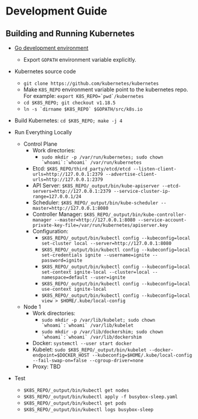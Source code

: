 # Development Guide

## Building and Running Kubernetes

- [Go development environment](https://golang.org/doc/install)
  - Export `GOPATH` environment variable explicitly.
  
- Kubernetes source code
  - `git clone https://github.com/kubernetes/kubernetes`
  - Make `K8S_REPO` environment variable point to the kubernetes repo. For example: 
    ```export K8S_REPO=`pwd`/kubernetes```
  - `cd $K8S_REPO; git checkout v1.18.5`
  - ```ln -s `dirname $K8S_REPO` $GOPATH/src/k8s.io```
  
- Build Kubernetes: `cd $K8S_REPO; make -j 4`

- Run Everything Locally 
  - Control Plane
    - Work directories: 
      - ```sudo mkdir -p /var/run/kubernetes; sudo chown `whoami`:`whoami` /var/run/kubernetes```
    - Etcd: `$K8S_REPO/third_party/etcd/etcd --listen-client-urls=http://127.0.0.1:2379 --advertise-client-urls=http://127.0.0.1:2379` 
    - API Server: `$K8S_REPO/_output/bin/kube-apiserver --etcd-servers=http://127.0.0.1:2379 --service-cluster-ip-range=127.0.0.1/24`
    - Scheduler: `$K8S_REPO/_output/bin/kube-scheduler --master=http://127.0.0.1:8080`
    - Controller Manager: `$K8S_REPO/_output/bin/kube-controller-manager --master=http://127.0.0.1:8080 --service-account-private-key-file=/var/run/kubernetes/apiserver.key`
    - Configuration: 
      - `$K8S_REPO/_output/bin/kubectl config --kubeconfig=local set-cluster local --server=http://127.0.0.1:8080`
      - `$K8S_REPO/_output/bin/kubectl config --kubeconfig=local set-credentials ignite --username=ignite --password=ignite`
      - `$K8S_REPO/_output/bin/kubectl config --kubeconfig=local set-context ignite-local --cluster=local --namespace=default --user=ignite`
      - `$K8S_REPO/_output/bin/kubectl config --kubeconfig=local use-context ignite-local`
      - `$K8S_REPO/_output/bin/kubectl config --kubeconfig=local view > $HOME/.kube/local-config`
  - Node 1
    - Work directories: 
      - ```sudo mkdir -p /var/lib/kubelet; sudo chown `whoami`:`whoami` /var/lib/kubelet```
      - ```sudo mkdir -p /var/lib/dockershim; sudo chown `whoami`:`whoami` /var/lib/dockershim```
    - Docker: `systemctl --user start docker`
    - Kubelet: `sudo $K8S_REPO/_output/bin/kubelet --docker-endpoint=$DOCKER_HOST --kubeconfig=$HOME/.kube/local-config --fail-swap-on=false --cgroup-driver=none`
    - Proxy: TBD

- Test
  - `$K8S_REPO/_output/bin/kubectl get nodes`
  - `$K8S_REPO/_output/bin/kubectl apply -f busybox-sleep.yaml`    
  - `$K8S_REPO/_output/bin/kubectl get pods`
  - `$K8S_REPO/_output/bin/kubectl logs busybox-sleep`